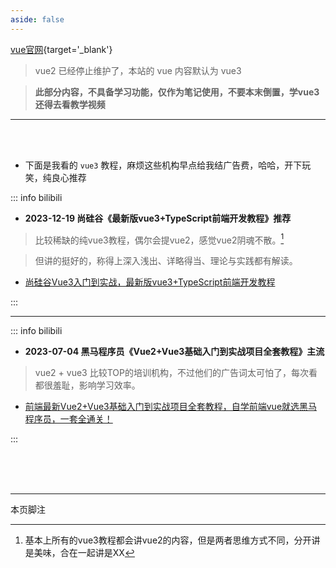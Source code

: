 ```yaml
---
aside: false
---
```


[vue官网](https://cn.vuejs.org/){target='_blank'}

> vue2 已经停止维护了，本站的 vue 内容默认为 vue3 

> **此部分内容，不具备学习功能，仅作为笔记使用，不要本末倒置，学vue3还得去看教学视频** 

---

<br>

<br> 

- 下面是我看的 `vue3` 教程，麻烦这些机构早点给我结广告费，哈哈，开下玩笑，纯良心推荐

::: info  <Badge type='info'>bilibili</Badge>

- **<Badge type='info'>2023-12-19</Badge> 尚硅谷《最新版vue3+TypeScript前端开发教程》<Badge type='warning'>推荐</Badge>**



> 比较稀缺的纯vue3教程，偶尔会提vue2，感觉vue2阴魂不散。[^ko]

> 但讲的挺好的，称得上深入浅出、详略得当、理论与实践都有解读。


- [尚硅谷Vue3入门到实战，最新版vue3+TypeScript前端开发教程](https://www.bilibili.com/video/BV1Za4y1r7KE/?share_source=copy_web&vd_source=208ad8437d7a696e8bb3807400e31301)

:::

---

::: info  <Badge type='info'>bilibili</Badge>

- **<Badge type='info'>2023-07-04</Badge> 黑马程序员《Vue2+Vue3基础入门到实战项目全套教程》<Badge type='warning'>主流</Badge>**



> vue2 + vue3 比较TOP的培训机构，不过他们的广告词太可怕了，每次看都很羞耻，影响学习效率。


- [前端最新Vue2+Vue3基础入门到实战项目全套教程，自学前端vue就选黑马程序员，一套全通关！](https://www.bilibili.com/video/BV1HV4y1a7n4/?share_source=copy_web&vd_source=208ad8437d7a696e8bb3807400e31301)

:::


<br>

<br>

<br>

---
<Badge type='info'>本页脚注</Badge>

[^ko]:基本上所有的vue3教程都会讲vue2的内容，但是两者思维方式不同，分开讲是美味，合在一起讲是XX

